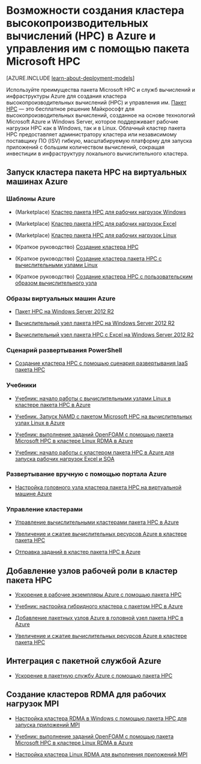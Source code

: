 <properties
 pageTitle="Варианты кластеров пакета HPC в облаке | Microsoft Azure"
 description="Сведения о вариантах создания кластеров высокопроизводительных вычислений (HPC) и управления ими в облаке Azure с помощью пакета Microsoft HPC."
 services="virtual-machines,cloud-services,batch"
 documentationCenter=""
 authors="dlepow"
 manager="timlt"
 editor=""
 tags="azure-resource-manager,azure-service-management,hpc-pack"/>
<tags
ms.service="virtual-machines"
 ms.devlang="na"
 ms.topic="article"
 ms.tgt_pltfrm="vm-multiple"
 ms.workload="big-compute"
 ms.date="02/04/2016"
 ms.author="danlep"/>

# Возможности создания кластера высокопроизводительных вычислений (HPC) в Azure и управления им с помощью пакета Microsoft HPC

[AZURE.INCLUDE [learn-about-deployment-models](../../includes/learn-about-deployment-models-both-include.md)]


Используйте преимущества пакета Microsoft HPC и служб вычислений и инфраструктуры Azure для создания кластера высокопроизводительных вычислений (HPC) и управления им. [Пакет HPC](https://technet.microsoft.com/library/jj899572.aspx) — это бесплатное решение Майкрософт для высокопроизводительных вычислений, созданное на основе технологий Microsoft Azure и Windows Server, которое поддерживает рабочие нагрузки HPC как в Windows, так и в Linux. Облачный кластер пакета HPC предоставляет администратору кластера или независимому поставщику ПО (ISV) гибкую, масштабируемую платформу для запуска приложений с большим количеством вычислений, сокращая инвестиции в инфраструктуру локального вычислительного кластера.


## Запуск кластера пакета HPC на виртуальных машинах Azure

### Шаблоны Azure

* (Marketplace) [Кластер пакета HPC для рабочих нагрузок Windows](https://azure.microsoft.com/marketplace/partners/microsofthpc/newclusterwindowscn/)

* (Marketplace) [Кластер пакета HPC для рабочих нагрузок Excel](https://azure.microsoft.com/marketplace/partners/microsofthpc/newclusterexcelcn/)

* (Marketplace) [Кластер пакета HPC для рабочих нагрузок Linux](https://azure.microsoft.com/marketplace/partners/microsofthpc/newclusterlinuxcn/)

* (Краткое руководство) [Создание кластера HPC](https://azure.microsoft.com/documentation/templates/create-hpc-cluster/)

* (Краткое руководство) [Создание кластера пакета HPC с вычислительными узлами Linux](https://azure.microsoft.com/documentation/templates/create-hpc-cluster-linux-cn/)

* (Краткое руководство) [Создание кластера HPC с пользовательским образом вычислительного узла](https://azure.microsoft.com/documentation/templates/create-hpc-cluster-custom-image/)

### Образы виртуальных машин Azure

* [Пакет HPC на Windows Server 2012 R2](https://azure.microsoft.com/marketplace/partners/microsoft/hpcpack2012r2onwindowsserver2012r2/)

* [Вычислительный узел пакета HPC на Windows Server 2012 R2](https://azure.microsoft.com/marketplace/partners/microsoft/hpcpack2012r2computenodeonwindowsserver2012r2/)

* [Вычислительный узел пакета HPC с Excel на Windows Server 2012 R2](https://azure.microsoft.com/marketplace/partners/microsoft/hpcpack2012r2computenodewithexcelonwindowsserver2012r2/)



### Сценарий развертывания PowerShell

* [Создание кластера HPC с помощью сценария развертывания IaaS пакета HPC](virtual-machines-hpcpack-cluster-powershell-script.md)

### Учебники

* [Учебник: начало работы с вычислительными узлами Linux в кластере пакета HPC в Azure](virtual-machines-linux-cluster-hpcpack.md)

* [Учебник. Запуск NAMD с пакетом Microsoft HPC на вычислительных узлах Linux в Azure](virtual-machines-linux-cluster-hpcpack-namd.md)

* [Учебник: выполнение заданий OpenFOAM с помощью пакета Microsoft HPC в кластере Linux RDMA в Azure](virtual-machines-linux-cluster-hpcpack-openfoam.md)

* [Учебник: начало работы с кластером пакета HPC в Azure для запуска рабочих нагрузок Excel и SOA](virtual-machines-excel-cluster-hpcpack.md)



### Развертывание вручную с помощью портала Azure

* [Настройка головного узла кластера пакета HPC на виртуальной машине Azure](virtual-machines-hpcpack-cluster-headnode.md)

### Управление кластерами

* [Управление вычислительными кластерами пакета HPC в Azure](virtual-machines-hpcpack-cluster-node-manage.md)


* [Увеличение и сжатие вычислительных ресурсов Azure в кластере пакета HPC](virtual-machines-hpcpack-cluster-node-autogrowshrink.md)

* [Отправка заданий в кластер пакета HPC в Azure](virtual-machines-hpcpack-cluster-submit-jobs.md)


## Добавление узлов рабочей роли в кластер пакета HPC


* [Ускорение в рабочие экземпляры Azure с помощью пакета HPC](https://technet.microsoft.com/library/gg481749.aspx)

* [Учебник: настройка гибридного кластера с пакетом HPC в Azure](../cloud-services/cloud-services-setup-hybrid-hpcpack-cluster.md)

* [Добавление пакетных узлов Azure в головной узел пакета HPC в Azure](virtual-machines-hpcpack-cluster-node-burst.md)

* [Увеличение и сжатие вычислительных ресурсов Azure в кластере пакета HPC](virtual-machines-hpcpack-cluster-node-autogrowshrink.md)

## Интеграция с пакетной службой Azure 

* [Ускорение в пакетную службу Azure с помощью пакета HPC](https://technet.microsoft.com/library/mt612877.aspx)

## Создание кластеров RDMA для рабочих нагрузок MPI

* [Настройка кластера RDMA в Windows с помощью пакета HPC для запуска приложений MPI](virtual-machines-windows-hpcpack-cluster-rdma.md)

* [Учебник: выполнение заданий OpenFOAM с помощью пакета Microsoft HPC в кластере Linux RDMA в Azure](virtual-machines-linux-cluster-hpcpack-openfoam.md)

* [Настройка кластера Linux RDMA для выполнения приложений MPI](virtual-machines-linux-cluster-rdma.md)

<!---HONumber=AcomDC_0211_2016-->